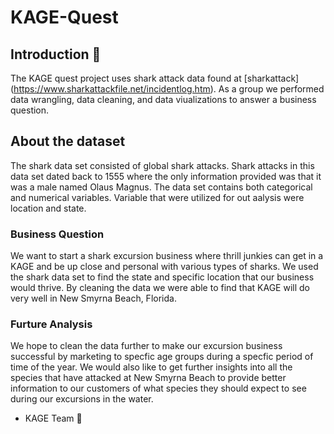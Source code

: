 # KAGE-Quest  	

## Introduction :shark:
The KAGE quest project uses shark attack data found at [sharkattack] (https://www.sharkattackfile.net/incidentlog.htm).
As a group we performed data wrangling, data cleaning, and data viualizations to answer a business question. 

## About the dataset
The shark data set consisted of global shark attacks. Shark attacks in this data set dated back to 1555 where the only information provided was that it was a male named Olaus Magnus. The data set contains both categorical and numerical variables. Variable that were utilized for out aalysis were location and state.

### Business Question 
We want to start a shark excursion business where thrill junkies can get in a KAGE and be up close and personal with various types of sharks. We used the shark data set to find the state and specific location that our business would thrive. By cleaning the data we were able to find that KAGE will do very well in New Smyrna Beach, Florida. 

### Furture Analysis
We hope to clean the data further to make our excursion business successful by marketing to specfic age groups during a specfic period of time of the year. We would also like to get further insights into all the species that have attacked at New Smyrna Beach to provide better information to our customers of what species they should expect to see during our excursions in the water. 

- KAGE Team :ocean:

